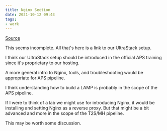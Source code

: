 ```yaml
---
title: Nginx Section
date: 2021-10-12 09:43
tags:
- work
---
```


[Source](https://360.articulate.com/review/content/4d796a33-290f-4592-8a09-300fffd849af/review)

This seems incomplete. All that's here is a link to our UltraStack setup. 

I think our UltraStack setup should be introduced in the official APS training
since it's proprietary to our hosting. 

A more general intro to Nginx, tools, and troubleshooting would be appropriate
for APS pipeline. 

I think understanding how to build a LAMP is probably in the scope of the APS
pipeline. 

If I were to think of a lab we might use for introducing Nginx, it would be
installing and setting Nginx as a reverse proxy. But that might be a bit
advanced and more in the scope of the T2S/MH pipeline. 

This may be worth some discussion.
